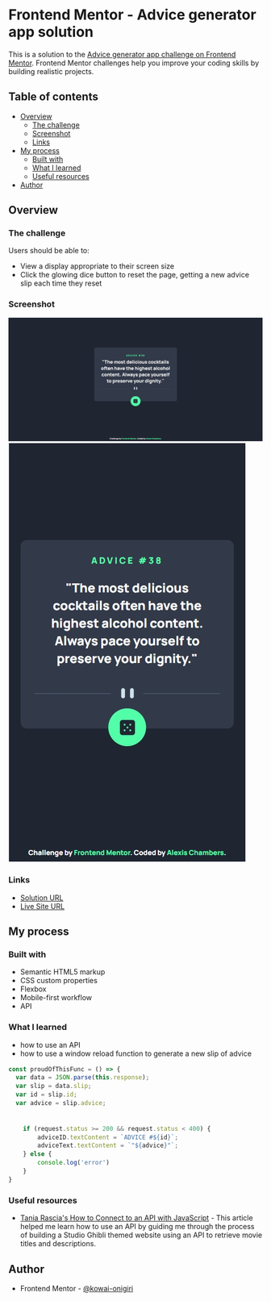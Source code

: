 # Frontend Mentor - Advice generator app solution

This is a solution to the [Advice generator app challenge on Frontend Mentor](https://www.frontendmentor.io/challenges/advice-generator-app-QdUG-13db). Frontend Mentor challenges help you improve your coding skills by building realistic projects.

## Table of contents

- [Overview](#overview)
  - [The challenge](#the-challenge)
  - [Screenshot](#screenshot)
  - [Links](#links)
- [My process](#my-process)
  - [Built with](#built-with)
  - [What I learned](#what-i-learned)
  - [Useful resources](#useful-resources)
- [Author](#author)



## Overview

### The challenge

Users should be able to:

- View a display appropriate to their screen size
- Click the glowing dice button to reset the page, getting a new advice slip each time they reset

### Screenshot

![](./screenshot1.jpg)
![](./screenshot2.jpg)


### Links

- [Solution URL](https://github.com/kowai-onigiri/Advice-Generator-App)
- [Live Site URL](https://kowai-onigiri.github.io/Advice-Generator-App/)

## My process

### Built with

- Semantic HTML5 markup
- CSS custom properties
- Flexbox
- Mobile-first workflow
- API

### What I learned

- how to use an API
- how to use a window reload function to generate a new slip of advice

```js
const proudOfThisFunc = () => {
  var data = JSON.parse(this.response);
  var slip = data.slip;
  var id = slip.id;
  var advice = slip.advice;


    if (request.status >= 200 && request.status < 400) {
        adviceID.textContent = `ADVICE #${id}`;
        adviceText.textContent = `"${advice}"`;
    } else {
        console.log('error')
    }
}
```



### Useful resources

- [Tania Rascia's How to Connect to an API with JavaScript](https://www.taniarascia.com/how-to-connect-to-an-api-with-javascript/) - This article helped me learn how to use an API by guiding me through the process of building a Studio Ghibli themed website using an API to retrieve movie titles and descriptions.




## Author

- Frontend Mentor - [@kowai-onigiri](https://www.frontendmentor.io/profile/kowai-onigiri)

